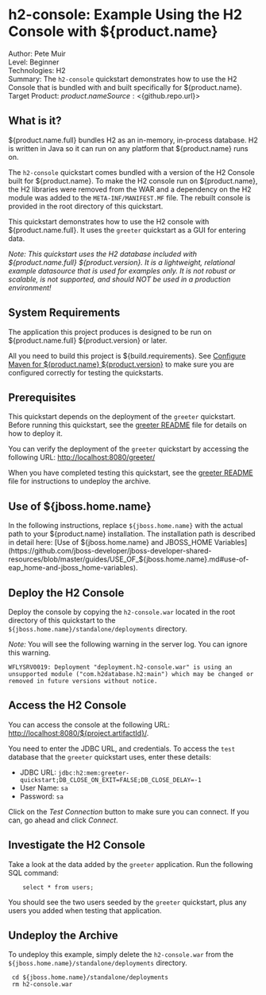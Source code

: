# h2-console: Example Using the H2 Console with ${product.name}

Author: Pete Muir  
Level: Beginner  
Technologies: H2  
Summary: The `h2-console` quickstart demonstrates how to use the H2 Console that is bundled with and built specifically for ${product.name}.  
Target Product: ${product.name}  
Source: <${github.repo.url}>  

## What is it?

${product.name.full} bundles H2 as an in-memory, in-process database. H2 is written in Java so it can run on any platform that ${product.name} runs on.

The `h2-console` quickstart comes bundled with a version of the H2 Console built for ${product.name}. To make the H2 console run on ${product.name}, the H2 libraries were removed from the WAR and a dependency on the H2 module was added to the `META-INF/MANIFEST.MF` file. The rebuilt console is provided in the root directory of this quickstart.

This quickstart demonstrates how to use the H2 console with ${product.name.full}. It uses the `greeter` quickstart as a GUI for entering data.

_Note: This quickstart uses the H2 database included with ${product.name.full} ${product.version}. It is a lightweight, relational example datasource that is used for examples only. It is not robust or scalable, is not supported, and should NOT be used in a production environment!_

## System Requirements

The application this project produces is designed to be run on ${product.name.full} ${product.version} or later.

All you need to build this project is ${build.requirements}. See [Configure Maven for ${product.name} ${product.version}](https://github.com/jboss-developer/jboss-developer-shared-resources/blob/master/guides/CONFIGURE_MAVEN_JBOSS_EAP7.md#configure-maven-to-build-and-deploy-the-quickstarts) to make sure you are configured correctly for testing the quickstarts.


## Prerequisites

This quickstart depends on the deployment of the `greeter` quickstart. Before running this quickstart, see the [greeter README](../greeter/README.md) file for details on how to deploy it.

You can verify the deployment of the `greeter` quickstart by accessing the following URL: <http://localhost:8080/greeter/>

When you have completed testing this quickstart, see the [greeter README](../greeter/README.md) file for instructions to undeploy the archive.


## Use of ${jboss.home.name}

In the following instructions, replace `${jboss.home.name}` with the actual path to your ${product.name} installation. The installation path is described in detail here: [Use of ${jboss.home.name} and JBOSS_HOME Variables](https://github.com/jboss-developer/jboss-developer-shared-resources/blob/master/guides/USE_OF_${jboss.home.name}.md#use-of-eap_home-and-jboss_home-variables).


## Deploy the H2 Console

Deploy the console by copying the `h2-console.war` located in the root directory of this quickstart to the `${jboss.home.name}/standalone/deployments` directory.

_Note:_ You will see the following warning in the server log. You can ignore this warning.

    WFLYSRV0019: Deployment "deployment.h2-console.war" is using an unsupported module ("com.h2database.h2:main") which may be changed or removed in future versions without notice.

## Access the H2 Console

You can access the console at the following URL:  <http://localhost:8080/${project.artifactId}/>.

You need to enter the JDBC URL, and credentials. To access the `test` database that the `greeter` quickstart uses, enter these details:

* JDBC URL: `jdbc:h2:mem:greeter-quickstart;DB_CLOSE_ON_EXIT=FALSE;DB_CLOSE_DELAY=-1`
* User Name: `sa`
* Password: `sa`

Click on the *Test Connection* button to make sure you can connect. If you can, go ahead and click *Connect*.

## Investigate the H2 Console

Take a look at the data added by the `greeter` application. Run the following SQL command:

        select * from users;

You should see the two users seeded by the `greeter` quickstart, plus any users you added when testing that application.


## Undeploy the Archive

To undeploy this example, simply delete the `h2-console.war` from the `${jboss.home.name}/standalone/deployments` directory.

     cd ${jboss.home.name}/standalone/deployments
     rm h2-console.war
